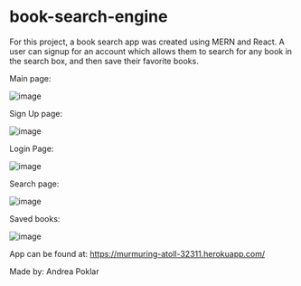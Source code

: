 # book-search-engine

For this project, a book search app was created using MERN and React. A user can signup for an account which allows them to search for any book in the search box, and then save their favorite books.

Main page:

![image](https://user-images.githubusercontent.com/77218022/127094117-2685e30a-e60a-4fb6-b86a-4df4db5b06f4.png)

Sign Up page:

![image](https://user-images.githubusercontent.com/77218022/127094139-0ec49344-bbc0-4b15-bdce-a4b8d66f7df2.png)

Login Page:

![image](https://user-images.githubusercontent.com/77218022/127094165-cb976b6f-78d6-4d0c-a227-8bfbebdc2dc4.png)

Search page:

![image](https://user-images.githubusercontent.com/77218022/127094187-2d15b162-5916-4fb6-a3a7-82150e376263.png)

Saved books:

![image](https://user-images.githubusercontent.com/77218022/127094229-f740bd1e-04c3-48fa-983b-1758ae795bd1.png)

App can be found at: https://murmuring-atoll-32311.herokuapp.com/

Made by: Andrea Poklar


